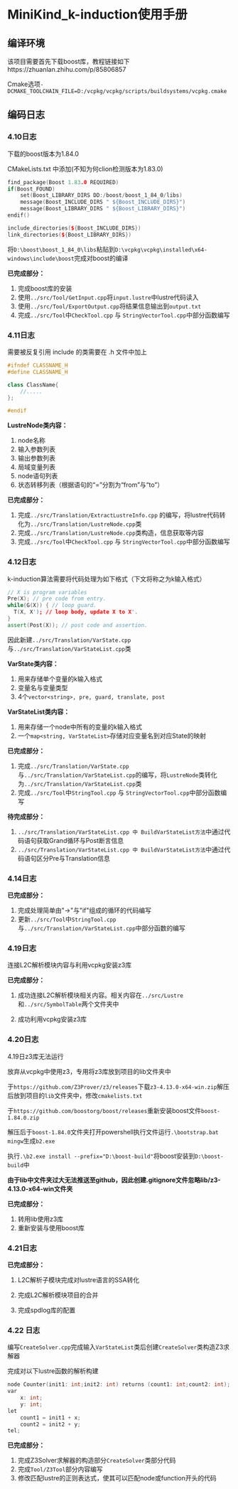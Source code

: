 # MiniKind_k-induction使用手册

## 编译环境

该项目需要首先下载boost库，教程链接如下https://zhuanlan.zhihu.com/p/85806857

Cmake选项`-DCMAKE_TOOLCHAIN_FILE=D:/vcpkg/vcpkg/scripts/buildsystems/vcpkg.cmake`

## 编码日志

### 4.10日志 

下载的boost版本为1.84.0

CMakeLists.txt 中添加(不知为何clion检测版本为1.83.0)

```cpp
find_package(Boost 1.83.0 REQUIRED)
if(Boost_FOUND)
    set(Boost_LIBRARY_DIRS DD:/boost/boost_1_84_0/libs)
    message(Boost_INCLUDE_DIRS " ${Boost_INCLUDE_DIRS}")
    message(Boost_LIBRARY_DIRS " ${Boost_LIBRARY_DIRS}")
endif()

include_directories(${Boost_INCLUDE_DIRS})
link_directories(${Boost_LIBRARY_DIRS})
```

将`D:\boost\boost_1_84_0\libs`粘贴到`D:\vcpkg\vcpkg\installed\x64-windows\include\boost`完成对boost的编译



**已完成部分：**

1. 完成boost库的安装
2. 使用`../src/Tool/GetInput.cpp`将`input.lustre`中lustre代码读入
3. 使用`../src/Tool/ExportOutput.cpp`将结果信息输出到`output.txt`
4. 完成`../src/Tool`中`CheckTool.cpp` 与 `StringVectorTool.cpp`中部分函数编写

### 4.11日志

需要被反复引用 include 的类需要在 .h 文件中加上

```cpp
#ifndef CLASSNAME_H
#define CLASSNAME_H

class ClassName{
    //.....
};

#endif
```

**LustreNode类内容：**

1. node名称
2. 输入参数列表
3. 输出参数列表
4. 局域变量列表
5. node语句列表
6. 状态转移列表（根据语句的“=”分割为“from”与“to”）

**已完成部分：**

1. 完成`../src/Translation/ExtractLustreInfo.cpp` 的编写，将lustre代码转化为`../src/Translation/LustreNode.cpp`类
2. 完成`../src/Translation/LustreNode.cpp`类构造，信息获取等内容
3. 完成`../src/Tool`中`CheckTool.cpp` 与 `StringVectorTool.cpp`中部分函数编写

### 4.12日志

k-induction算法需要将代码处理为如下格式（下文将称之为k输入格式）

```cpp
// X is program variables
Pre(X); // pre code from entry.
while(G(X)) { // loop guard.
  T(X, X'); // loop body, update X to X'.
}
assert(Post(X)); // post code and assertion.
```

因此新建`../src/Translation/VarState.cpp`与`../src/Translation/VarStateList.cpp`类

**VarState类内容：**

1. 用来存储单个变量的k输入格式
2. 变量名与变量类型
3. 4个`vector<string>, pre, guard, translate, post`

**VarStateList类内容：**

1. 用来存储一个node中所有的变量的k输入格式
2. 一个`map<string, VarStateList>`存储对应变量名到对应State的映射

**已完成部分：**

1. 完成`../src/Translation/VarState.cpp`与`../src/Translation/VarStateList.cpp`的编写，将`LustreNode`类转化为`../src/Translation/VarStateList.cpp`类
2. 完成`../src/Tool`中`StringTool.cpp` 与 `StringVectorTool.cpp`中部分函数编写

**待完成部分：**

1. `../src/Translation/VarStateList.cpp 中 BuildVarStateList方法`中通过代码语句获取Grand循环与Post断言信息
2. `../src/Translation/VarStateList.cpp 中 BuildVarStateList方法`中通过代码语句区分Pre与Translation信息

### 4.14日志

**已完成部分：**

1. 完成处理简单由"->"与"if"组成的循环的代码编写
2. 更新`../src/Tool`中`StringTool.cpp` 与`../src/Translation/VarStateList.cpp`中部分函数的编写

### 4.19日志

连接L2C解析模块内容与利用vcpkg安装z3库

**已完成部分：**

1. 成功连接L2C解析模块相关内容。相关内容在`../src/Lustre`和`../src/SymbolTable`两个文件夹中

2. 成功利用vcpkg安装z3库

### 4.20日志

4.19日z3库无法运行

放弃从vcpkg中使用z3，专用将z3库放到项目的lib文件夹中

于`https://github.com/Z3Prover/z3/releases`下载`z3-4.13.0-x64-win.zip`解压后放到项目的`lib`文件夹中，修改`cmakelists.txt`



于`https://github.com/boostorg/boost/releases`重新安装boost文件`boost-1.84.0.zip`

解压后于`boost-1.84.0`文件夹打开powershell执行文件运行`.\bootstrap.bat mingw`生成`b2.exe`

执行`.\b2.exe install --prefix="D:\boost-build"`将boost安装到`D:\boost-build`中



**由于lib中文件夹过大无法推送至github，因此创建.gitignore文件忽略lib/z3-4.13.0-x64-win文件夹**



**已完成部分：**

1. 转用lib使用z3库
2. 重新安装与使用boost库

### 4.21日志

**已完成部分：**

1. L2C解析子模块完成对lustre语言的SSA转化

2. 完成L2C解析模块项目的合并
3. 完成spdlog库的配置

### 4.22 日志

编写`CreateSolver.cpp`完成输入`VarStateList`类后创建`CreateSolver`类构造Z3求解器

完成对以下lustre函数的解析构建

```cpp
node Counter(init1: int;init2: int) returns (count1: int;count2: int);
var
    x: int;
    y: int;
let
    count1 = init1 + x;
    count2 = init2 + y;
tel;
```



**已完成部分：**

1. 完成Z3Solver求解器的构造部分`CreateSolver`类部分代码
2. 完成`Tool/Z3Tool`部分内容编写
3. 修改匹配lustre的正则表达式，使其可以匹配node或function开头的代码













